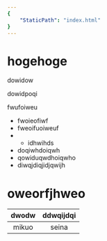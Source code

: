```yaml
---
{
    "StaticPath": "index.html"
}
---
```


# hogehoge

dowidow

dowidpoqi

fwufoiweu

- fwoieofiwf
- fweoifuoiweuf
- - idhwihds
- doqiwhdoiqwh
- qowiduqwdhoiqwho
- diwqjdiqjidjqwijh

# oweorfjhweo

|dwodw|ddwqijdqi|
|:---:|:---:|
|mikuo|seina|